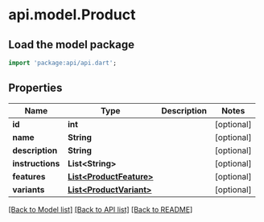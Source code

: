 # api.model.Product

## Load the model package
```dart
import 'package:api/api.dart';
```

## Properties
Name | Type | Description | Notes
------------ | ------------- | ------------- | -------------
**id** | **int** |  | [optional] 
**name** | **String** |  | [optional] 
**description** | **String** |  | [optional] 
**instructions** | **List&lt;String&gt;** |  | [optional] 
**features** | [**List&lt;ProductFeature&gt;**](ProductFeature.md) |  | [optional] 
**variants** | [**List&lt;ProductVariant&gt;**](ProductVariant.md) |  | [optional] 

[[Back to Model list]](../README.md#documentation-for-models) [[Back to API list]](../README.md#documentation-for-api-endpoints) [[Back to README]](../README.md)


